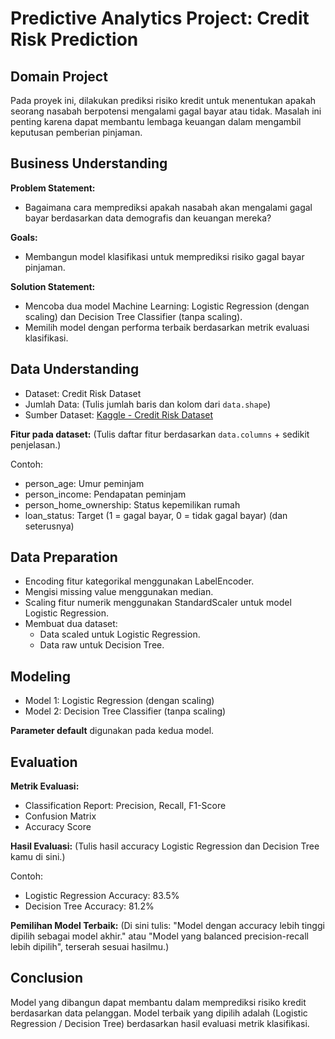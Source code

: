 # Predictive Analytics Project: Credit Risk Prediction

## Domain Project
Pada proyek ini, dilakukan prediksi risiko kredit untuk menentukan apakah seorang nasabah berpotensi mengalami gagal bayar atau tidak. 
Masalah ini penting karena dapat membantu lembaga keuangan dalam mengambil keputusan pemberian pinjaman.

## Business Understanding
**Problem Statement:**
- Bagaimana cara memprediksi apakah nasabah akan mengalami gagal bayar berdasarkan data demografis dan keuangan mereka?

**Goals:**
- Membangun model klasifikasi untuk memprediksi risiko gagal bayar pinjaman.

**Solution Statement:**
- Mencoba dua model Machine Learning: Logistic Regression (dengan scaling) dan Decision Tree Classifier (tanpa scaling).
- Memilih model dengan performa terbaik berdasarkan metrik evaluasi klasifikasi.

## Data Understanding
- Dataset: Credit Risk Dataset
- Jumlah Data: (Tulis jumlah baris dan kolom dari `data.shape`)
- Sumber Dataset: [Kaggle - Credit Risk Dataset](https://www.kaggle.com/datasets/zaurbegiev/my-dataset)

**Fitur pada dataset:**
(Tulis daftar fitur berdasarkan `data.columns` + sedikit penjelasan.)

Contoh:
- person_age: Umur peminjam
- person_income: Pendapatan peminjam
- person_home_ownership: Status kepemilikan rumah
- loan_status: Target (1 = gagal bayar, 0 = tidak gagal bayar)
(dan seterusnya)

## Data Preparation
- Encoding fitur kategorikal menggunakan LabelEncoder.
- Mengisi missing value menggunakan median.
- Scaling fitur numerik menggunakan StandardScaler untuk model Logistic Regression.
- Membuat dua dataset:
  - Data scaled untuk Logistic Regression.
  - Data raw untuk Decision Tree.

## Modeling
- Model 1: Logistic Regression (dengan scaling)
- Model 2: Decision Tree Classifier (tanpa scaling)

**Parameter default** digunakan pada kedua model.

## Evaluation
**Metrik Evaluasi:**
- Classification Report: Precision, Recall, F1-Score
- Confusion Matrix
- Accuracy Score

**Hasil Evaluasi:**
(Tulis hasil accuracy Logistic Regression dan Decision Tree kamu di sini.)

Contoh:
- Logistic Regression Accuracy: 83.5%
- Decision Tree Accuracy: 81.2%

**Pemilihan Model Terbaik:**
(Di sini tulis: "Model dengan accuracy lebih tinggi dipilih sebagai model akhir." atau "Model yang balanced precision-recall lebih dipilih", terserah sesuai hasilmu.)

## Conclusion
Model yang dibangun dapat membantu dalam memprediksi risiko kredit berdasarkan data pelanggan. Model terbaik yang dipilih adalah (Logistic Regression / Decision Tree) berdasarkan hasil evaluasi metrik klasifikasi.
